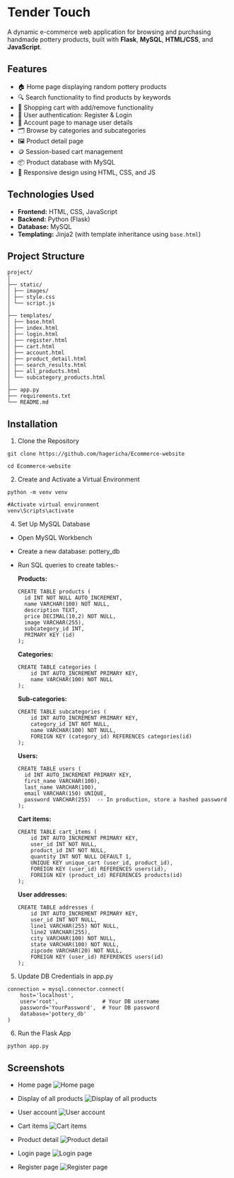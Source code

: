 
# Tender Touch

A dynamic e-commerce web application for browsing and purchasing handmade pottery products, built with **Flask**, **MySQL**, **HTML/CSS**, and **JavaScript**.


## Features

- 🏠 Home page displaying random pottery products
- 🔍 Search functionality to find products by keywords
- 🛒 Shopping cart with add/remove functionality
- 👤 User authentication: Register & Login
- 🧾 Account page to manage user details
- 🗂️ Browse by categories and subcategories
- 🖼️ Product detail page
- 🪙 Session-based cart management
- 📦 Product database with MySQL
- 🎨 Responsive design using HTML, CSS, and JS


## Technologies Used

- **Frontend:** HTML, CSS, JavaScript 
- **Backend:** Python (Flask)
- **Database:** MySQL
- **Templating:** Jinja2 (with template inheritance using `base.html`)


## Project Structure

```
project/
│
├── static/
│ ├── images/
│ ├── style.css
│ └── script.js
│
├── templates/
│ ├── base.html
│ ├── index.html
│ ├── login.html
│ ├── register.html
│ ├── cart.html
│ ├── account.html
│ ├── product_detail.html
│ ├── search_results.html
│ ├── all_products.html
│ └── subcategory_products.html
│
├── app.py
├── requirements.txt
└── README.md           
```


## Installation

1. Clone the Repository
  ```
  git clone https://github.com/hagericha/Ecommerce-website
  ```

  ```
  cd Ecommerce-website
  ```

2. Create and Activate a Virtual Environment
  ```
  python -m venv venv
  ```

  ```
  #Activate virtual environment
  venv\Scripts\activate
  ```

4. Set Up MySQL Database
  - Open MySQL Workbench
  - Create a new database: pottery_db
  - Run SQL queries to create tables:-

    **Products:**
      ```
      CREATE TABLE products (
        id INT NOT NULL AUTO_INCREMENT,
        name VARCHAR(100) NOT NULL,
        description TEXT,
        price DECIMAL(10,2) NOT NULL,
        image VARCHAR(255),
        subcategory_id INT,
        PRIMARY KEY (id)
      );
      ```

    **Categories:**
      ```
      CREATE TABLE categories (
          id INT AUTO_INCREMENT PRIMARY KEY,
          name VARCHAR(100) NOT NULL
      );
      ```

    **Sub-categories:**
      ```
      CREATE TABLE subcategories (
          id INT AUTO_INCREMENT PRIMARY KEY,
          category_id INT NOT NULL,
          name VARCHAR(100) NOT NULL,
          FOREIGN KEY (category_id) REFERENCES categories(id)
      );
      ```

    **Users:**
      ```
      CREATE TABLE users (
        id INT AUTO_INCREMENT PRIMARY KEY,
        first_name VARCHAR(100),
        last_name VARCHAR(100),
        email VARCHAR(150) UNIQUE,
        password VARCHAR(255)  -- In production, store a hashed password
      );
      ```

    **Cart items:**
      ```
      CREATE TABLE cart_items (
          id INT AUTO_INCREMENT PRIMARY KEY,
          user_id INT NOT NULL,
          product_id INT NOT NULL,
          quantity INT NOT NULL DEFAULT 1,
          UNIQUE KEY unique_cart (user_id, product_id),
          FOREIGN KEY (user_id) REFERENCES users(id),
          FOREIGN KEY (product_id) REFERENCES products(id)
      );
      ```

    **User addresses:**
      ```
      CREATE TABLE addresses (
          id INT AUTO_INCREMENT PRIMARY KEY,
          user_id INT NOT NULL,
          line1 VARCHAR(255) NOT NULL,
          line2 VARCHAR(255),
          city VARCHAR(100) NOT NULL,
          state VARCHAR(100) NOT NULL,
          zipcode VARCHAR(20) NOT NULL,
          FOREIGN KEY (user_id) REFERENCES users(id)
      );
      ```

5. Update DB Credentials in app.py
  ```
  connection = mysql.connector.connect(
      host='localhost',
      user='root',              # Your DB username
      password='YourPassword',  # Your DB password
      database='pottery_db'
  )
  ```

6. Run the Flask App
  ```
  python app.py
  ```


## Screenshots

- Home page
  ![Home page ](static/Screenshot/home.png)
  
- Display of all products
  ![Display of all products](static/Screenshot/products.png)
  
- User account
  ![User account](static/Screenshot/account.png)
  
- Cart items
  ![Cart items](static/Screenshot/cart.png)
  
- Product detail
  ![Product detail](static/Screenshot/product_detail.png)
  
- Login page
  ![Login page](static/Screenshot/login.png)
  
- Register page
  ![Register page](static/Screenshot/register.png)


